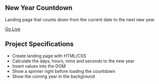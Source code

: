 ## New Year Countdown

Landing page that counts down from the current date to the next new year

[Go Live](https://a-new-year-countdown.netlify.app/)

## Project Specifications

- Create landing page with HTML/CSS
- Calculate the days, hours, mins and seconds to the new year
- Insert values into the DOM
- Show a spinner right before loading the countdown
- Show the coming year in the background
